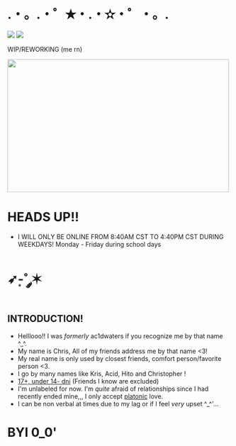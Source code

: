 # .・。.・゜✭・.・✫・゜・。.

![](https://komarev.com/ghpvc/?username=HITOGAWARII&color=green) ![](https://hit.yhype.me/github/profile?account_id=168235619)

 WIP/REWORKING (me rn)

   <img src="https://github.com/user-attachments/assets/d6dc001b-a5c3-4a12-b13c-3fd8f7d50a81" width="500" height="300">
 
# HEADS UP!!

- I WILL ONLY BE ONLINE FROM 8:40AM CST TO 4:40PM CST DURING WEEKDAYS! Monday - Friday during school days

# ➶-͙˚ ༘✶

## **INTRODUCTION!**

- Helllooo!! I was *formerly* ac1dwaters if you recognize me by that name ^_^.
- My name is Chris, All of my friends address me by that name <3!
- My real name is only used by closest friends, comfort person/favorite person <3.
- I go by many names like Kris, Acid, Hito and Christopher !
- <ins>17+, under 14- dni</ins> (Friends I know are excluded)
- I'm unlabeled for now. I'm *quite* afraid of relationships since I had recently ended mine,,, I only accept <ins>platonic</ins> love.
- I can be non verbal at times due to my lag or if I feel _very_ upset ^_^'...

# BYI 0_0'
